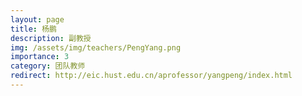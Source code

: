 ```yaml
---
layout: page
title: 杨鹏
description: 副教授
img: /assets/img/teachers/PengYang.png
importance: 3
category: 团队教师
redirect: http://eic.hust.edu.cn/aprofessor/yangpeng/index.html
---
```

